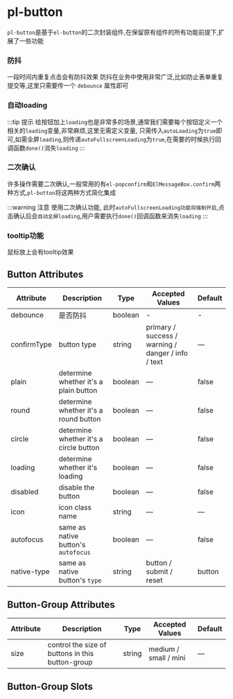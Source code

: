 # pl-button

`pl-button`是基于`el-button`的二次封装组件,在保留原有组件的所有功能前提下,扩展了一些功能

### 防抖



一段时间内重复点击会有防抖效果
防抖在业务中使用非常广泛,比如防止表单重复提交等,这里只需要传一个 `debounce` 属性即可

<demo-block>

<button-01></button-01>

<template v-slot:code>

<<< docs/demos/button/button-01.vue

</template>

</demo-block> 

### 自动loading
:::tip 提示
给按钮加上`loading`也是非常多的场景,通常我们需要每个按钮定义一个相关的`loading`变量,非常麻烦,这里无需定义变量,
只需传入`autoLoading`为`true`即可,如需全屏`loading`,则传递`autoFullscreenLoading`为`true`,在需要的时候执行回调函数`done()`消失`loading`
:::


<demo-block>
<button-02></button-02>

<template v-slot:code>

<<< docs/demos/button/button-02.vue

</template>


</demo-block> 

### 二次确认

许多操作需要二次确认,一般常用的有`el-popconfirm`和`ElMessageBox.confirm`两种方式,`pl-button`将这两种方式简化集成

:::warning 注意
使用二次确认功能,
此时`autoFullscreenLoading功能将强制开启`,点击确认后会`自动全屏loading`,用户需要执行`done()`回调函数来消失`loading`
:::

<demo-block>
<button-03></button-03>

<template v-slot:code>

<<< docs/demos/button/button-03.vue

</template>


</demo-block> 

### tooltip功能
鼠标放上会有tooltip效果

<demo-block>
<button-04></button-04>

<template v-slot:code>

<<< docs/demos/button/button-04.vue

</template>


</demo-block> 

<el-date-picker v-model="value1" type="date" placeholder="Pick a day">
</el-date-picker>

## Button Attributes

| Attribute   | Description                            | Type    | Accepted Values                                    | Default |
| ----------- | -------------------------------------- | ------- | -------------------------------------------------- | ------- |
| debounce    | 是否防抖                                | boolean  | -                                              | -      |
| confirmType  | button type                            | string  | primary / success / warning / danger / info / text | —       |
| plain       | determine whether it's a plain button  | boolean | —                                                  | false   |
| round       | determine whether it's a round button  | boolean | —                                                  | false   |
| circle      | determine whether it's a circle button | boolean | —                                                  | false   |
| loading     | determine whether it's loading         | boolean | —                                                  | false   |
| disabled    | disable the button                     | boolean | —                                                  | false   |
| icon        | icon class name                        | string  | —                                                  | —       |
| autofocus   | same as native button's `autofocus`    | boolean | —                                                  | false   |
| native-type | same as native button's `type`         | string  | button / submit / reset                            | button  |

## Button-Group Attributes

| Attribute | Description                                      | Type   | Accepted Values       | Default |
| --------- | ------------------------------------------------ | ------ | --------------------- | ------- |
| size      | control the size of buttons in this button-group | string | medium / small / mini | —       |

## Button-Group Slots


<script setup>
import {ref} from 'vue';
import Button01 from '../demos/button/button-01.vue';
import Button02 from '../demos/button/button-02.vue';
import Button03 from '../demos/button/button-03.vue';
import Button04 from '../demos/button/button-04.vue';
import DemoBlock from '../components/DemoBlock.vue';
const value1=ref('')
</script>
